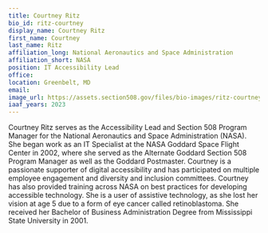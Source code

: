 ```yaml
---
title: Courtney Ritz
bio_id: ritz-courtney
display_name: Courtney Ritz
first_name: Courtney
last_name: Ritz
affiliation_long: National Aeronautics and Space Administration
affiliation_short: NASA
position: IT Accessibility Lead
office: 
location: Greenbelt, MD
email: 
image_url: https://assets.section508.gov/files/bio-images/ritz-courtney.jpg
iaaf_years: 2023
---
```

Courtney Ritz serves as the Accessibility Lead and Section 508 Program Manager for the National Aeronautics and Space Administration (NASA). She began work as an IT Specialist at the NASA Goddard Space Flight Center in 2002, where she served as the Alternate Goddard Section 508 Program Manager as well as the Goddard Postmaster. Courtney is a passionate supporter of digital accessibility and has participated on multiple employee engagement and diversity and inclusion committees. Courtney has also provided training across NASA on best practices for developing accessible technology. She is a user of assistive technology, as she lost her vision at age 5 due to a form of eye cancer called retinoblastoma. She received her Bachelor of Business Administration Degree from Mississippi State University in 2001.